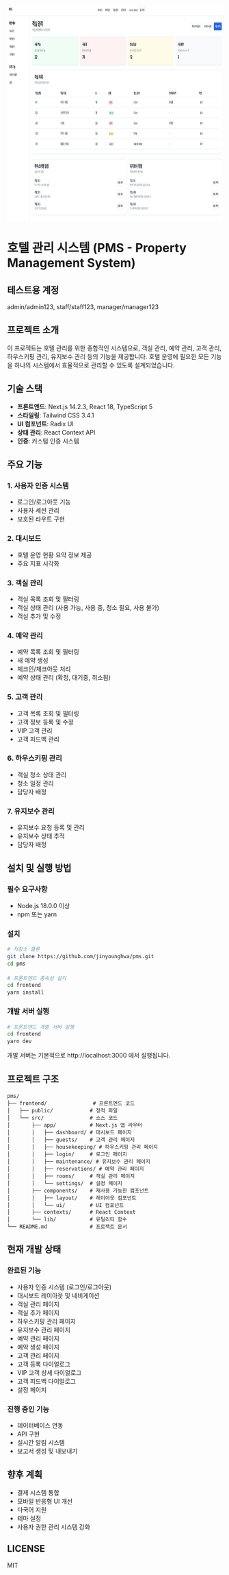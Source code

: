 <img src="./image.jpg" width="900" height="500">

# 호텔 관리 시스템 (PMS - Property Management System)

## 테스트용 계정
admin/admin123, staff/staff123, manager/manager123

## 프로젝트 소개

이 프로젝트는 호텔 관리를 위한 종합적인 시스템으로, 객실 관리, 예약 관리, 고객 관리, 하우스키핑 관리, 유지보수 관리 등의 기능을 제공합니다. 호텔 운영에 필요한 모든 기능을 하나의 시스템에서 효율적으로 관리할 수 있도록 설계되었습니다.

## 기술 스택

- **프론트엔드**: Next.js 14.2.3, React 18, TypeScript 5
- **스타일링**: Tailwind CSS 3.4.1
- **UI 컴포넌트**: Radix UI
- **상태 관리**: React Context API
- **인증**: 커스텀 인증 시스템

## 주요 기능

### 1. 사용자 인증 시스템
- 로그인/로그아웃 기능
- 사용자 세션 관리
- 보호된 라우트 구현

### 2. 대시보드
- 호텔 운영 현황 요약 정보 제공
- 주요 지표 시각화

### 3. 객실 관리
- 객실 목록 조회 및 필터링
- 객실 상태 관리 (사용 가능, 사용 중, 청소 필요, 사용 불가)
- 객실 추가 및 수정

### 4. 예약 관리
- 예약 목록 조회 및 필터링
- 새 예약 생성
- 체크인/체크아웃 처리
- 예약 상태 관리 (확정, 대기중, 취소됨)

### 5. 고객 관리
- 고객 목록 조회 및 필터링
- 고객 정보 등록 및 수정
- VIP 고객 관리
- 고객 피드백 관리

### 6. 하우스키핑 관리
- 객실 청소 상태 관리
- 청소 일정 관리
- 담당자 배정

### 7. 유지보수 관리
- 유지보수 요청 등록 및 관리
- 유지보수 상태 추적
- 담당자 배정

## 설치 및 실행 방법

### 필수 요구사항
- Node.js 18.0.0 이상
- npm 또는 yarn

### 설치

```bash
# 저장소 클론
git clone https://github.com/jinyounghwa/pms.git
cd pms

# 프론트엔드 종속성 설치
cd frontend
yarn install
```

### 개발 서버 실행

```bash
# 프론트엔드 개발 서버 실행
cd frontend
yarn dev
```

개발 서버는 기본적으로 http://localhost:3000 에서 실행됩니다.

## 프로젝트 구조

```
pms/
├── frontend/               # 프론트엔드 코드
│   ├── public/            # 정적 파일
│   └── src/               # 소스 코드
│       ├── app/           # Next.js 앱 라우터
│       │   ├── dashboard/ # 대시보드 페이지
│       │   ├── guests/    # 고객 관리 페이지
│       │   ├── housekeeping/ # 하우스키핑 관리 페이지
│       │   ├── login/     # 로그인 페이지
│       │   ├── maintenance/ # 유지보수 관리 페이지
│       │   ├── reservations/ # 예약 관리 페이지
│       │   ├── rooms/     # 객실 관리 페이지
│       │   └── settings/  # 설정 페이지
│       ├── components/    # 재사용 가능한 컴포넌트
│       │   ├── layout/    # 레이아웃 컴포넌트
│       │   └── ui/        # UI 컴포넌트
│       ├── contexts/      # React Context
│       └── lib/           # 유틸리티 함수
└── README.md              # 프로젝트 문서
```

## 현재 개발 상태

### 완료된 기능
- 사용자 인증 시스템 (로그인/로그아웃)
- 대시보드 레이아웃 및 네비게이션
- 객실 관리 페이지
- 객실 추가 페이지
- 하우스키핑 관리 페이지
- 유지보수 관리 페이지
- 예약 관리 페이지
- 예약 생성 페이지
- 고객 관리 페이지
- 고객 등록 다이얼로그
- VIP 고객 상세 다이얼로그
- 고객 피드백 다이얼로그
- 설정 페이지

### 진행 중인 기능
- 데이터베이스 연동
- API 구현
- 실시간 알림 시스템
- 보고서 생성 및 내보내기

## 향후 계획
- 결제 시스템 통합
- 모바일 반응형 UI 개선
- 다국어 지원
- 테마 설정
- 사용자 권한 관리 시스템 강화

## LICENSE
MIT

